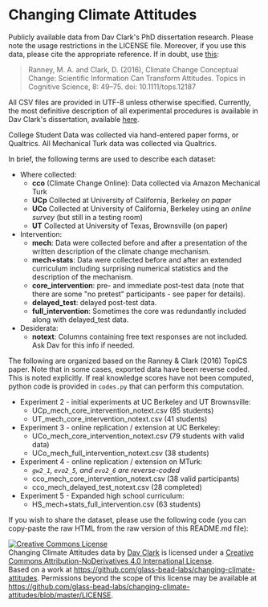 # Changing Climate Attitudes

Publicly available data from Dav Clark's PhD dissertation research. Please note
the usage restrictions in the LICENSE file. Moreover, if you use this data,
please cite the appropriate reference. If in doubt, use
[this](http://onlinelibrary.wiley.com/doi/10.1111/tops.12187/abstract):

> Ranney, M. A. and Clark, D. (2016), Climate Change Conceptual Change:
Scientific Information Can Transform Attitudes. Topics in Cognitive Science, 8:
49–75. doi: 10.1111/tops.12187

All CSV files are provided in UTF-8 unless otherwise specified. Currently, the
most definitive description of all experimental procedures is available in Dav
Clark's dissertation, available
[here](https://github.com/davclark/UCB_thesis/releases).

College Student Data was collected via hand-entered paper forms, or Qualtrics.
All Mechanical Turk data was collected via Qualtrics.

In brief, the following terms are used to describe each dataset:

- Where collected:
    - **cco** (Climate Change Online): Data collected via Amazon Mechanical
      Turk
    - **UCp** Collected at University of California, Berkeley *on paper*
    - **UCo** Collected at University of California, Berkeley using an *online
      survey* (but still in a testing room)
    - **UT** Collected at University of Texas, Brownsville (on paper)
- Intervention:
    - **mech**: Data were collected before and after a presentation of the
      written description of the climate change mechanism.
    - **mech+stats**: Data were collected before and after an extended
      curriculum including surprising numerical statistics and the description
      of the mechanism.
    - **core_intervention**: pre- and immediate post-test data (note that there
      are some "no pretest" participants - see paper for details).
    - **delayed_test**: delayed post-test data.
    - **full_intervention**: Sometimes the core was redundantly included along
      with delayed_test data.
- Desiderata:
    - **notext**: Columns containing free text responses are not included. Ask
      Dav for this info if needed.

The following are organized based on the Ranney & Clark (2016) TopiCS paper.
Note that in some cases, exported data have been reverse coded. This is noted
explicitly. If real knowledge scores have not been computed, python code is
provided in `codes.py` that can perform this computation.

- Experiment 2 - initial experiments at UC Berkeley and UT Brownsville:
    - UCp_mech_core_intervention_notext.csv (85 students)
    - UT_mech_core_intervention_notext.csv (41 students)
- Experiment 3 - online replication / extension at UC Berkeley:
    - UCo_mech_core_intervention_notext.csv (79 students with valid data)
    - UCo_mech_full_intervention_notext.csv (38 students)
- Experiment 4 - online replication / extension on MTurk:
    - *`gw2_1`, `evo2_5`, and `evo2_6` are reverse-coded*
    - cco_mech_core_intervention_notext.csv (38 valid participants)
    - cco_mech_delayed_test_notext.csv (28 completed)
- Experiment 5 - Expanded high school curriculum:
    - HS_mech+stats_full_intervention.csv (63 students)

If you wish to share the dataset, please use the following code (you can
copy-paste the raw HTML from the raw version of this README.md file):

<a rel="license" href="http://creativecommons.org/licenses/by-nd/4.0/">
<img alt="Creative Commons License" style="border-width:0" src="https://i.creativecommons.org/l/by-nd/4.0/88x31.png" />
</a>
<br />
<span xmlns:dct="http://purl.org/dc/terms/" href="http://purl.org/dc/dcmitype/Dataset" property="dct:title" rel="dct:type">
    Changing Climate Attitudes data
</span>
by <a xmlns:cc="http://creativecommons.org/ns#" href="https://github.com/davclark"
property="cc:attributionName" rel="cc:attributionURL">Dav Clark</a>
is licensed under a
<a rel="license" href="http://creativecommons.org/licenses/by-nd/4.0/">
    Creative Commons Attribution-NoDerivatives 4.0 International License</a>.
<br />
Based on a work at
<a xmlns:dct="http://purl.org/dc/terms/" href="https://github.com/glass-bead-labs/changing-climate-attitudes" rel="dct:source">
    https://github.com/glass-bead-labs/changing-climate-attitudes</a>.
Permissions beyond the scope of this license may be available at
<a xmlns:cc="http://creativecommons.org/ns#" href="https://github.com/glass-bead-labs/changing-climate-attitudes/blob/master/LICENSE" rel="cc:morePermissions">
    https://github.com/glass-bead-labs/changing-climate-attitudes/blob/master/LICENSE</a>.
